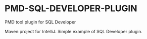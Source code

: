 # PMD-SQL-DEVELOPER-PLUGIN
PMD tool plugin for SQL Developer


Maven project for IntelliJ. Simple example of SQL Developer plugin.

